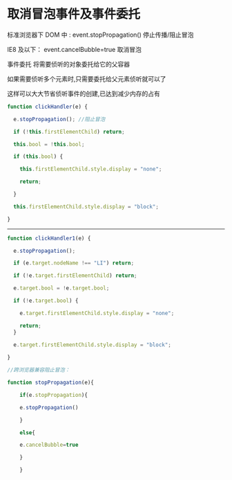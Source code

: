 # 取消冒泡事件及事件委托

标准浏览器下 DOM 中 : event.stopPropagation() 停止传播/阻止冒泡

IE8 及以下： event.cancelBubble=true 取消冒泡

事件委托 将需要侦听的对象委托给它的父容器

如果需要侦听多个元素时,只需要委托给父元素侦听就可以了

这样可以大大节省侦听事件的创建,已达到减少内存的占有

```js
function clickHandler(e) {

  e.stopPropagation(); //阻止冒泡

  if (!this.firstElementChild) return;

  this.bool = !this.bool;

  if (this.bool) {

    this.firstElementChild.style.display = "none";

    return;

  }

  this.firstElementChild.style.display = "block";

}
```

---

```js
function clickHandler1(e) {

  e.stopPropagation();

  if (e.target.nodeName !== "LI") return;

  if (!e.target.firstElementChild) return;

  e.target.bool = !e.target.bool;

  if (!e.target.bool) {

    e.target.firstElementChild.style.display = "none";

    return;
  }

  e.target.firstElementChild.style.display = "block";
  
}
```

```js
//跨浏览器兼容阻止冒泡：

function stopPropagation(e){

    if(e.stopPropagation){

    e.stopPropagation()

    }

    else{

    e.cancelBubble=true

    }

    }
```
